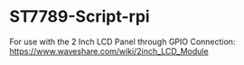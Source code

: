 # ST7789-Script-rpi

For use with the 2 Inch LCD Panel through GPIO Connection:
https://www.waveshare.com/wiki/2inch_LCD_Module
